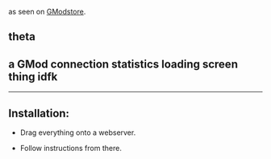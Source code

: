 as seen on [GModstore](https://gmodstore.com/scripts/view/2806).

## theta

## a GMod connection statistics loading screen thing idfk

---

## Installation:

- Drag everything onto a webserver.

- Follow instructions from there.